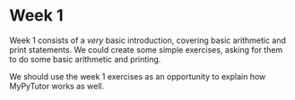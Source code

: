 # Week 1
Week 1 consists of a *very* basic introduction, covering basic arithmetic and print statements. We could create some simple exercises,
asking for them to do some basic arithmetic and printing.

We should use the week 1 exercises as an opportunity to explain how MyPyTutor works as well.
